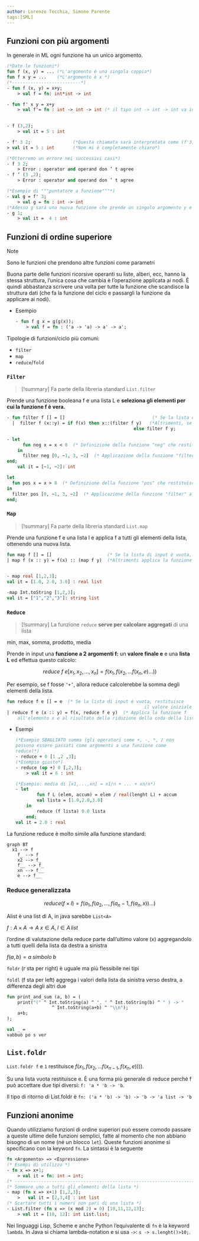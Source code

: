 ```yaml
---
author: Lorenzo Tecchia, Simone Parente
tags:[SML]
---
```

## Funzioni con più argomenti
In generale in ML ogni funzione ha un unico argomento. 
```sml
(*Date le funzioni*)
fun f (x, y) = ... (*L'argomento è una singola coppia*)
fun f x y = ...    (*L'argomento è x *)
(*--------------------------*)
- fun f (x, y) = x+y;
	> val f = fn: int*int -> int

- fun f' x y = x+y
	> val f'= fn : int -> int -> int (* il tipo int -> int -> int va inteso come 
																						int -> (int -> int) *)

- f (3,2);
	> val it = 5 : int

- f' 3 2;                (*Questa chiamata sarà interpretata come (f'3)(2) *)
> val it = 5 : int       (*Non mi è completamente chiaro*)

(*Otterremo un errore nei successivi casi*)
- f 3 2;
	> Error : operator and operand don ’ t agree
- f ’ (3 ,2);
	> Error : operator and operand don ’ t agree

(*Esempio di """puntatore a funzione"""*)
- val g = f' 3;
	> val g = fn : int -> int
(*Adesso g sarà una nuova funzione che prende un singolo argomento y e restituisce la somma di 3 e y.*)
- g 1;
	> val it =  4 : int
```

## Funzioni di ordine superiore

>[!note] 
> Sono le funzioni che prendono altre funzioni come parametri

Buona parte delle funzioni ricorsive operanti su liste, alberi, ecc, hanno la stessa struttura, l’unica cosa che cambia è l’operazione applicata ai nodi. È quindi abbastanza scrivere una volta per tutte la funzione che scandisce la struttura dati (che fa la funzione del ciclo e passargli la funzione da applicare ai nodi).

- Esempio
    
    ```sml
    - fun f g x = g(g(x));
    	> val f = fn : ('a -> 'a) -> a' -> a';
    ```
Tipologie di funzioni/ciclo più comuni:
- `filter`
- `map`
- `reduce`/`fold`

### `Filter`

>[!summary] 
>Fa parte della libreria standard `List.filter` 

Prende una funzione booleana f e una lista L e **seleziona gli elementi per cui la funzione f è vera.**
```sml
- fun filter f [] = []                                 (* Se la lista di input è vuota, restituisce una lista vuota *)
  |  filter f (x::y) = if f(x) then x::(filter f y)   (*Altrimenti, se il primo elemento della lista soddisfa il predicato f, lo aggiunge alla lista risultante *)
												else filter f y;                (* In qualsiasi altro caso esegue ricorsivamente la funzione filter sulla coda della lista (y) *)
```

```sml
- let
	  fun neg x = x < 0  (* Definizione della funzione "neg" che restituisce true se x è negativo *)
	in
	  filter neg [0, ~1, 3, ~2]  (* Applicazione della funzione "filter" alla lista [0, ~1, 3, ~2] utilizzando la funzione "neg" come predicato *)
end;
	val it = [~1, ~2]: int 
```

```sml
let
  fun pos x = x > 0  (* Definizione della funzione "pos" che restituisce true se x è positivo *)
in
  filter pos [0, ~1, 3, ~2]  (* Applicazione della funzione "filter" alla lista [0, ~1, 3, ~2] utilizzando la funzione "pos" come predicato *)
end;
```

### `Map`
> [!summary] 
> Fa parte della libreria standard `List.map`

Prende una funzione f e una lista l e applica f a tutti gli elementi della lista, ottenendo una nuova lista.

```sml
fun map f [] = []                     (* Se la lista di input è vuota, restituisce una lista vuota *)
| map f (x :: y) = f(x) :: (map f y)  (*Altrimenti applica la funzione f all'elemento x e lo aggiunge alla lista risultante,
																					 poi esegue ricorsivamente la funzione map sulla coda della lista (y) *)
```

```sml
- map real [1,2,3];
val it = [1.0, 2.0, 3.0] : real list
```

```sml
-map Int.toString [1,2,3];
val it = ["1","2","3"]: string list
```

### `Reduce`
>[!summary]
> La funzione `reduce` **serve per calcolare aggregati** di una lista

min, max, somma, prodotto, media

Prende in input una **funzione a 2 argomenti f:** un **valore finale e**  e una **lista L** ed effettua questo calcolo:

$$
reduce \ f \ e[x_1,x_2,\ldots,x_n] = f(x_1, f(x_2, \ldots f(x_n,e)\ldots))
$$

Per esempio, se f fosse `‘+’`, allora reduce calcolerebbe la somma degli elementi della lista.

```sml
fun reduce f e [] = e  (* Se la lista di input è vuota, restituisce 
													il valore iniziale e *)
| reduce f e (x :: y) = f(x, reduce f e y)  (* Applica la funzione f 
	all'elemento x e al risultato della riduzione della coda della lista *)
```

- Esempi
    
    ```sml
    (*Esempio SBAGLIATO somma (gli operatori come +, -, *, / non 
    possono essere passati come argomenti a una funzione come 
    reduce)*)
    - reduce + 0 [1 ,2 ,3];
    (*Esempio giusto*)
    - reduce (op +) 0 [,2,3];
    	> val it = 6 : int
    
    (*Esempio: media di [x1,...,xn] = x1/n + ... + xn/n*)
    - let 
    		fun f L (elem, accum) = elem / real(lenght L) + accum
    		val lista = [1.0,2.0,3.0]
    	in 
    		reduce (f lista) 0.0 lista
    	end;
    val it = 2.0 : real
    ```
    

La funzione reduce è molto simile alla funzione standard:

```mermaid
graph BT
  x1 --> f
	f_ --> f
	x2 --> f_
	f__ --> f_
	xn --> f__
	e --> f__
```
### Reduce generalizzata
$$ reduce (f \times l )= f(a_1, f(a_2, ..., f(a_n-1, f(a_n, x))...) $$

Alist è una list di A, in java sarebbe `List<A>`

$f: A \times A \rightarrow A$ $x \in A, \; l \in A \, list$

l’ordine di valutazione della reduce parte dall’ultimo valore (x) aggregandolo a tutti quelli della lista da destra a sinistra

$f(a, b) = a \; simbolo \; b$

`foldr` (r sta per right) è uguale ma più flessibile nei tipi

`foldl` (f sta per left) aggrega i valori della lista da sinistra verso destra, a differenza degli altri due

```sml
fun print_and_sum (a, b) = (
	print("(" ^ Int.toString(a) ^ ", " ^ Int.toString(b) ^ " ) -> "
				 ^ Int.toString(a+b) ^ "\\n");
	a+b;
);

val _ =
vabbuò po s ver
```
## `List.foldr`
`List.foldr f` e `1` restituisce $f(x_1, f(x_2, \ldots f(x_{n-1}, f(x_n, e))))$.

Su una lista vuota restituisce e. È una forma più generale di reduce perché f può accettare due tipi diversi: `f: 'a * 'b -> 'b`.

Il tipo di ritorno di List.foldr è `fn: ('a * 'b) -> 'b) -> 'b -> 'a list -> 'b`

## Funzioni anonime
Quando utilizziamo funzioni di ordine superiori può essere comodo passare a queste ultime delle funzioni semplici, fatte al momento che non abbiano bisogno di un nome (né un blocco `let`). Queste funzioni anonime si specificano con la keyword `fn`. La sintassi è la seguente

```sml
fn <Argomento> => <Espressione>
(* Esempi di utilizzo *)
- fn x => x+1;
	> val it = fn: int → int;
(* ---------------------------------------------------------------------------------------------------------------------------------------------------------*)
(* Sommare uno a tutti gli elementi della lista *)
- map (fn x => x+1) [1,2,3];
	>	val it = [2,3,4] : int list
(* Scartare tutti i numeri non pari di una lista *)
- List.filter (fn x => (x mod 2) = 0) [10,11,12,13];
	> val it = [10, 12]: int List.list;
```

Nei linguaggi Lisp, Scheme e anche Python l’equivalente di `fn` è la keyword `lambda`. In Java si chiama lambda-notation e si usa 
`->`: `s -> s.lenght()>10;`.